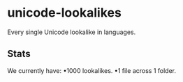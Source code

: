 # unicode-lookalikes
Every single Unicode lookalike in languages.
## Stats
We currently have:
•1000 lookalikes.
•1 file across 1 folder.
